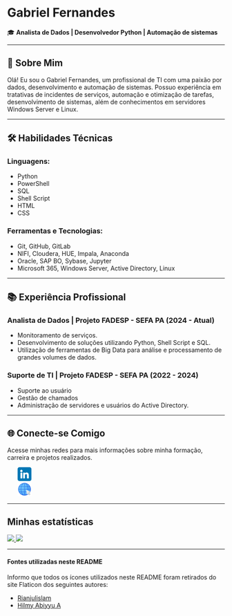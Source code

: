 # Gabriel Fernandes

🎓 **Analista de Dados | Desenvolvedor Python | Automação de sistemas**

---

## 👋 Sobre Mim
Olá! Eu sou o Gabriel Fernandes, um profissional de TI com uma paixão por dados, desenvolvimento e automação de sistemas. Possuo experiência em tratativas de incidentes de serviços,
automação e otimização de tarefas, desenvolvimento de sistemas, além de conhecimentos em servidores Windows Server e Linux. 

---

## 🛠️ Habilidades Técnicas

### Linguagens:
- Python
- PowerShell
- SQL
- Shell Script
- HTML
- CSS

### Ferramentas e Tecnologias:
- Git, GitHub, GitLab
- NIFI, Cloudera, HUE, Impala, Anaconda
- Oracle, SAP BO, Sybase, Jupyter
- Microsoft 365, Windows Server, Active Directory, Linux

---

## 📚 Experiência Profissional
### Analista de Dados | Projeto FADESP - SEFA PA (2024 - Atual)
- Monitoramento de serviços.
- Desenvolvimento de soluções utilizando Python, Shell Script e SQL.
- Utilização de ferramentas de Big Data para análise e processamento de grandes volumes de dados.

### Suporte de TI | Projeto FADESP - SEFA PA (2022 - 2024) 
- Suporte ao usuário
- Gestão de chamados 
- Administração de servidores e usuários do Active Directory.

---

## 🌐 Conecte-se Comigo
Acesse minhas redes para mais informações sobre minha formação, carreira e projetos realizados.

<ul style="list-style-type:none;">
  <a href="https://www.linkedin.com/in/gabriel-guilherme-santos-fernandes">
    <li style="list-style-type:none;">
      <img src="./assets/imagens/linkedin.png" alt="linkedin">
    </li>
  </a>
  <a href="https://gabrielfernandes.vercel.app/">
    <li style="list-style-type:none;">
      <img src="./assets/imagens/site.png" alt="Site">
    </li>
  </a>
</ul>

---

## Minhas estatísticas

<div>
  <a href="https://github.com/Gabriel-Fernandes1917">
  <img height="180em" src="https://github-readme-stats.vercel.app/api?username=Gabriel-Fernandes1917&show_icons=true&theme=dark&include_all_commits=true&count_private=true"/>
  <img height="180em" src="https://github-readme-stats.vercel.app/api/top-langs/?username=Gabriel-Fernandes1917&layout=compact&langs_count=7&theme=dark"/>
  </a>
</div>

---

#### Fontes utilizadas neste README
Informo que todos os ícones utilizados neste README foram retirados do site Flaticon dos seguintes autores:
- [Rianjulislam](https://www.flaticon.com/br/icones-gratis/linkedin)
- [Hilmy Abiyyu A](https://www.flaticon.com/br/icones-gratis/seo-e-web)
